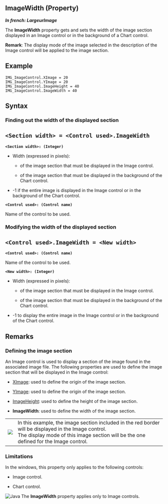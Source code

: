 


## ImageWidth (Property)

***In french: LargeurImage***
	



<a name="XUse"></a>
<a name="Use"></a>
<a name="description"></a>
The **ImageWidth** property gets and sets the width of the image section displayed in an Image control or in the background of a Chart control.

**Remark**: The display mode of the image selected in the description of the Image control will be applied to the image section.




<a name="Example1"></a>
<a name="sample_code"></a>

## Example


```wl
IMG_ImageControl.XImage = 20
IMG_ImageControl.YImage = 20
IMG_ImageControl.ImageHeight = 40
IMG_ImageControl.ImageWidth = 40
```

<a name="XSYNTAX"></a>
<a name="SYNTAX1"></a>

## Syntax

### Finding out the width of the displayed section

`<Section width> = <Control used>.ImageWidth`
---

**`<Section width>: (Integer)`**



- Width (expressed in pixels): 

	- of the image section that must be displayed in the Image control. 

	- of the image section that must be displayed in the background of the Chart control. 




- -1 if the entire image is displayed in the Image control or in the background of the Chart control.




**`<Control used>: (Control name)`**

Name of the control to be used.  


<a name="SYNTAX2"></a>

### Modifying the width of the displayed section

`<Control used>.ImageWidth = <New width>`
---

**`<Control used>: (Control name)`**

Name of the control to be used.

**`<New width>: (Integer)`**



- Width (expressed in pixels): 

	- of the image section that must be displayed in the Image control. 

	- of the image section that must be displayed in the background of the Chart control. 




- -1 to display the entire image in the Image control or in the background of the Chart control.






<a name="NOTE0"></a>
<a name="NOTE0_1"></a>

## Remarks


### Defining the image section
<a name="defining_the_image_section_ELTPARAGRAPHE000068"></a>

An Image control is used to display a section of the image found in the associated image file. The following properties are used to define the image section that will be displayed in the Image control:

- [XImage](../Proprietes/2510139.md): used to define the origin of the image section.

- [YImage](../Proprietes/2510046.md): used to define the origin of the image section.

- [ImageHeight](../Proprietes/2510044.md): used to define the height of the image section.

- **ImageWidth**: used to define the width of the image section.





|   |   |
| --- | --- |
| ![](https://doc.pcsoft.fr/en-US/images/image.awp?langid=3&name=PortionImage.gif)<br> | In this example, the image section included in the red border will be displayed in the Image control.<br>The display mode of this image section will be the one defined for the Image control. |


<a name="NOTE0_2"></a>


### Limitations
<a name="limitations_ELTPARAGRAPHE000095"></a>

In the windows, this property only applies to the following controls: 

- Image control. 

- Chart control. 




![Java](https://doc.pcsoft.fr/ext/images/us/JAVA.png) The **ImageWidth** property applies only to Image controls.


